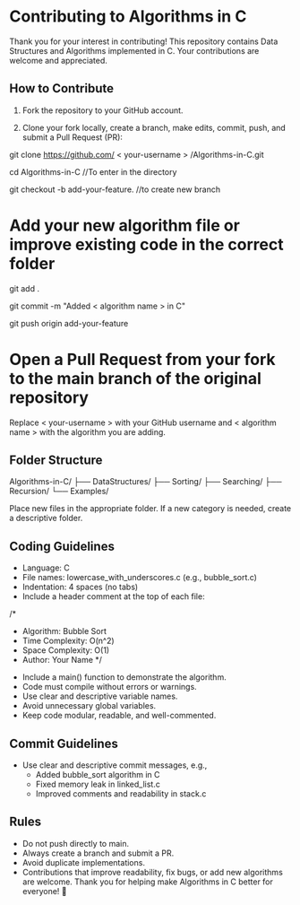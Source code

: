 # Contributing to Algorithms in C
Thank you for your interest in contributing! This repository contains Data Structures and Algorithms implemented in C. Your contributions are welcome and appreciated.


## How to Contribute

1. Fork the repository to your GitHub account. 

2. Clone your fork locally, create a branch, make edits, commit, push, and submit a Pull Request (PR):

git clone https://github.com/ < your-username > /Algorithms-in-C.git

cd Algorithms-in-C  //To enter in the directory

git checkout -b add-your-feature. //to create new branch

# Add your new algorithm file or improve existing code in the correct folder

git add .

git commit -m "Added < algorithm name > in C"

git push origin add-your-feature

# Open a Pull Request from your fork to the main branch of the original repository

Replace < your-username > with your GitHub username and < algorithm name > with the algorithm you are adding.

## Folder Structure

Algorithms-in-C/
├── DataStructures/
├── Sorting/
├── Searching/
├── Recursion/
└── Examples/

Place new files in the appropriate folder. If a new category is needed, create a descriptive folder.

## Coding Guidelines

- Language: C 
- File names: lowercase_with_underscores.c (e.g., bubble_sort.c)
- Indentation: 4 spaces (no tabs)
- Include a header comment at the top of each file:

/*
 * Algorithm: Bubble Sort
 * Time Complexity: O(n^2)
 * Space Complexity: O(1)
 * Author: Your Name
 */

- Include a main() function to demonstrate the algorithm.
- Code must compile without errors or warnings.
- Use clear and descriptive variable names.
- Avoid unnecessary global variables.
- Keep code modular, readable, and well-commented.

## Commit Guidelines
- Use clear and descriptive commit messages, e.g.,
  - Added bubble_sort algorithm in C
  - Fixed memory leak in linked_list.c
  - Improved comments and readability in stack.c

## Rules
- Do not push directly to main.
- Always create a branch and submit a PR.
- Avoid duplicate implementations.
- Contributions that improve readability, fix bugs, or add new algorithms are welcome.
Thank you for helping make Algorithms in C better for everyone! 🚀
